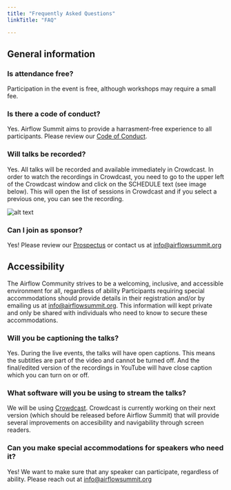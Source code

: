 ```yaml
---
title: "Frequently Asked Questions"
linkTitle: "FAQ"

---
```


## General information

### Is attendance free?
Participation in the event is free, although workshops may require a small fee.

### Is there a code of conduct?
Yes. Airflow Summit aims to provide a harrasment-free experience to all participants. Please review our [Code of Conduct](/coc).

### Will talks be recorded?
Yes. All talks will be recorded and available immediately in Crowdcast. In order to watch the recordings in Crowdcast, you need to go to the upper left of the Crowdcast window and click on the SCHEDULE text (see image below). This will open the list of sessions in Crowdcast and if you select a previous one, you can see the recording.

![alt text](/images/misc/crowdcast-screenshot.png "How to access past sessions in Crowdcast")


### Can I join as sponsor?
Yes! Please review our [Prospectus](/docs/Airflow-Summit-2021.pdf) or contact us at info@airflowsummit.org

## Accessibility
The Airflow Community strives to be a welcoming, inclusive, and accessible environment for all, regardless of ability Participants requiring special accommodations should provide details in their registration and/or by emailing us at <a href="mailto:info@airflowsummit.org">info@airflowsummit.org</a>. This information will kept private and only be shared with individuals who need to know to secure these accommodations.

### Will you be captioning the talks?
Yes. During the live events, the talks will have open captions. This means the subtitles are part of the video and cannot be turned off. And the final/edited version of the recordings in YouTube will have close caption which you can turn on or off.

### What software will you be using to stream the talks?
We will be using <a href="https://www.crowdcast.io/">Crowdcast</a>. Crowdcast is currently working on their next version (which should be released before Airflow Summit) that will provide several improvements on accesibility and navigability through screen readers.

### Can you make special accommodations for speakers who need it?
Yes! We want to make sure that any speaker can participate, regardless of ability. Please reach out at info@airflowsummit.org 
